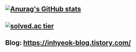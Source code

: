 [![Anurag's GitHub stats](https://github-readme-stats.vercel.app/api?username=inhyeokjo)](https://github.com/anuraghazra/github-readme-stats)
---
[![solved.ac tier](http://mazassumnida.wtf/api/v2/generate_badge?boj=inhyeokjo)](https://solved.ac/inhyeokjo)
---
## Blog: https://inhyeok-blog.tistory.com/
